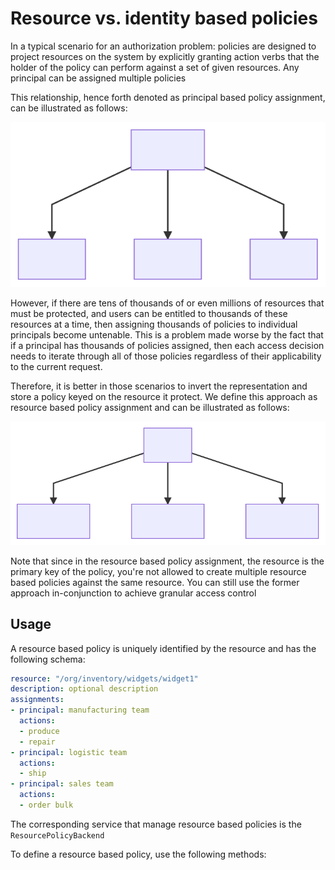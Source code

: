 # Resource vs. identity based policies

In a typical scenario for an authorization problem: policies are designed to project resources on the system by explicitly granting action verbs that the holder of the policy can perform against a set of given resources. Any principal can be assigned multiple policies

This relationship, hence forth denoted as principal based policy assignment, can be illustrated as follows:

![](./images/principal-policy-assignment.svg)

However, if there are tens of thousands of or even millions of resources that must be protected, and users can be entitled to thousands of these resources at a time, then assigning thousands of policies to individual principals become untenable. This is a problem made worse by the fact that if a principal has thousands of policies assigned, then each access decision needs to iterate through all of those policies regardless of their applicability to the current request. 

Therefore, it is better in those scenarios to invert the representation and store a policy keyed on the resource it protect. We define this approach as resource based policy assignment and can be illustrated as follows:

![](./images/resource-policy-assignment.svg)

Note that since in the resource based policy assignment, the resource is the primary key of the policy, you're not allowed to create multiple resource based policies against the same resource. You can still use the former approach in-conjunction to achieve granular access control

## Usage

A resource based policy is uniquely identified by the resource and has the following schema:

```yaml
resource: "/org/inventory/widgets/widget1"
description: optional description
assignments:
- principal: manufacturing team
  actions:
  - produce
  - repair
- principal: logistic team
  actions:
  - ship
- principal: sales team
  actions:
  - order bulk
```

The corresponding service that manage resource based policies is the `ResourcePolicyBackend`

To define a resource based policy, use the following methods:


```java

```
